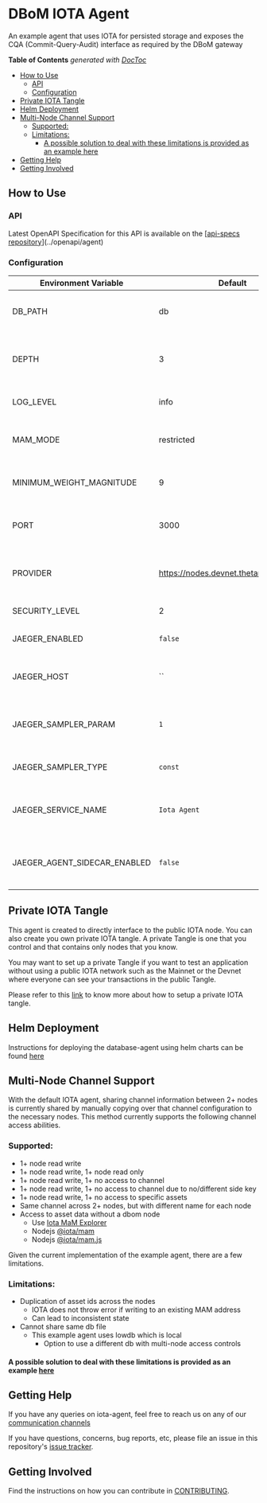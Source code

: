 # DBoM IOTA Agent
An example agent that uses IOTA for persisted storage and exposes the CQA (Commit-Query-Audit) interface as required by the DBoM gateway

<!-- START doctoc generated TOC please keep comment here to allow auto update -->
<!-- DON'T EDIT THIS SECTION, INSTEAD RE-RUN doctoc TO UPDATE -->
**Table of Contents**  *generated with [DocToc](https://github.com/thlorenz/doctoc)*

- [How to Use](#how-to-use)
  - [API](#api)
  - [Configuration](#configuration)
- [Private IOTA Tangle](#private-iota-tangle)
- [Helm Deployment](#helm-deployment)
- [Multi-Node Channel Support](#multi-node-channel-support)
  - [Supported:](#supported)
  - [Limitations:](#limitations)
    - [A possible solution to deal with these limitations is provided as an example here](#a-possible-solution-to-deal-with-these-limitations-is-provided-as-an-example-here)
- [Getting Help](#getting-help)
- [Getting Involved](#getting-involved)

<!-- END doctoc generated TOC please keep comment here to allow auto update -->

## How to Use

### API

Latest OpenAPI Specification for this API is available on the [[api-specs repository](https://github.com/DBOMproject/deployment/blob/master/api-specs/gateway)](../openapi/agent)

### Configuration

| Environment Variable         | Default                                | Description                                          |
|------------------------------|----------------------------------------|------------------------------------------------------|
| DB_PATH                      | db                                     | The path where the json asset db is stored           |
| DEPTH                        | 3                                      | How many milestones in the past tip selection starts |
| LOG_LEVEL                    | info                                   | The verbosity of the logging                         |
| MAM_MODE                     | restricted                             | Type of MAM channel created                          |
| MINIMUM_WEIGHT_MAGNITUDE     | 9                                      | How much proof of work is done                       |
| PORT                         | 3000                                   | Port on which the gateway listens                    |
| PROVIDER                     | https://nodes.devnet.thetangle.org:443 | IOTA node to send and query transactions from        |
| SECURITY_LEVEL               | 2                                      | Length of signature                                  |
| JAEGER_ENABLED               | `false`                                | Is jaeger tracing enabled                            |
| JAEGER_HOST                  | ``                                     | The jaeger host to send traces to                    |
| JAEGER_SAMPLER_PARAM         | `1`                                    | The parameter to pass to the jaeger sampler          |
| JAEGER_SAMPLER_TYPE          | `const`                                | The jaeger sampler type to use                       |
| JAEGER_SERVICE_NAME          | `Iota Agent`                           | The name of the service passed to jaeger             |
| JAEGER_AGENT_SIDECAR_ENABLED | `false`                                | Is jaeger agent sidecar injection enabled            |

## Private IOTA Tangle

This agent is created to directly interface to the public IOTA node. You can also create you own private IOTA tangle. A private Tangle is one that you control and that contains only nodes that you know.

You may want to set up a private Tangle if you want to test an application without using a public IOTA network such as the Mainnet or the Devnet where everyone can see your transactions in the public Tangle.

Please refer to this [link](https://docs.iota.org/docs/compass/1.0/overview) to know more about how to setup a private IOTA tangle.

## Helm Deployment

Instructions for deploying the database-agent using helm charts can be found [here](https://github.com/DBOMproject/deployment/blob/master/charts/iota-agent)
## Multi-Node Channel Support

With the default IOTA agent, sharing channel information between 2+ nodes is currently shared by manually copying over that channel configuration to the necessary nodes. This method currently supports the following channel access abilities.

### Supported:
- 1+ node read write
- 1+ node read write, 1+ node read only
- 1+ node read write, 1+ no access to channel
- 1+ node read write, 1+ no access to channel due to no/different side key
- 1+ node read write, 1+ no access to specific assets
- Same channel across 2+ nodes, but with different name for each node
- Access to asset data without a dbom node
  - Use [Iota MaM Explorer](https://mam-explorer.firebaseapp.com/)
  - Nodejs [@iota/mam](https://www.npmjs.com/package/@iota/mam)
  - Nodejs [@iota/mam.js](https://www.npmjs.com/package/@iota/mam.js)

Given the current implementation of the example agent, there are a few limitations.

### Limitations:
- Duplication of asset ids across the nodes
  - IOTA does not throw error if writing to an existing MAM address
  - Can lead to inconsistent state
- Cannot share same db file
  - This example agent uses lowdb which is local
    - Option to use a different db with multi-node access controls

#### A possible solution to deal with these limitations is provided as an example [here](./src/example/multi-node-channels/README.md)

## Getting Help

If you have any queries on iota-agent, feel free to reach us on any of our [communication channels](https://github.com/DBOMproject/community/blob/master/COMMUNICATION.md) 

If you have questions, concerns, bug reports, etc, please file an issue in this repository's [issue tracker](https://github.com/DBOMproject/node-sdk/issues).

## Getting Involved

Find the instructions on how you can contribute in [CONTRIBUTING](CONTRIBUTING.md).